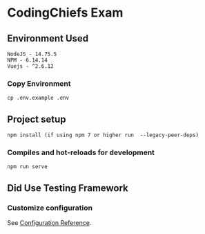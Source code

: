 # CodingChiefs Exam
## Environment Used
```
NodeJS - 14.75.5
NPM - 6.14.14
Vuejs - ^2.6.12
```

### Copy Environment
```
cp .env.example .env
```
## Project setup
```
npm install (if using npm 7 or higher run  --legacy-peer-deps)
```

### Compiles and hot-reloads for development
```
npm run serve
```
## Did Use Testing Framework

### Customize configuration
See [Configuration Reference](https://cli.vuejs.org/config/).
